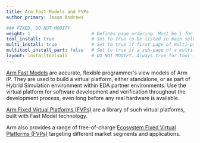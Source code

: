 ```yaml
---
title: Arm Fast Models and FVPs
author_primary: Jason Andrews

### FIXED, DO NOT MODIFY
weight: 1                       # Defines page ordering. Must be 1 for first (or only) page.
tool_install: true              # Set to true to be listed in main selection page, else false
multi_install: true             # Set to true if first page of multi-page article, else false
multitool_install_part: false   # Set to true if a sub-page of a multi-page article, else false
layout: installtoolsall         # DO NOT MODIFY. Always true for tool install articles
---
```

[Arm Fast Models](https://developer.arm.com/Tools%20and%20Software/Fast%20Models) are accurate, flexible programmer's view models of Arm IP. They are used to build a virtual platform, either standalone, or as part of Hybrid Simulation environment within EDA partner environments. Use the virtual platform for software development and verification throughout the development process, even long before any real hardware is available.

[Arm Fixed Virtual Platforms (FVPs)](https://developer.arm.com/Tools%20and%20Software/Fixed%20Virtual%20Platforms) are a library of such virtual platforms, built with Fast Model technology.

Arm also provides a range of free-of-charge [Ecosystem Fixed Virtual Platforms (FVPs)](https://developer.arm.com/downloads/-/arm-ecosystem-fvps) targeting different market segments and applications.
